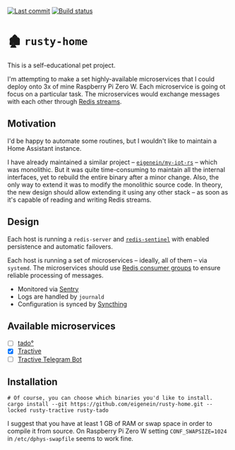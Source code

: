 [![Last commit](https://img.shields.io/github/last-commit/eigenein/rusty-home?logo=github)](https://github.com/eigenein/rusty-home/commits/master)
[![Build status](https://github.com/eigenein/rusty-home/actions/workflows/check.yaml/badge.svg)](https://github.com/eigenein/rusty-home/actions)

# 🏚 `rusty-home`

This is a self-educational pet project.

I'm attempting to make a set highly-available microservices that I could deploy onto 3x of mine Raspberry Pi Zero W. Each microservice is going ot focus on a particular task. The microservices would exchange messages with each other through [Redis streams](https://redis.io/docs/manual/data-types/streams/).

## Motivation

I'd be happy to automate some routines, but I wouldn't like to maintain a Home Assistant instance.

I have already maintained a similar project – [`eigenein/my-iot-rs`](https://github.com/eigenein/my-iot-rs) – which was monolithic. But it was quite time-consuming to maintain all the internal interfaces, yet to rebuild the entire binary after a minor change. Also, the only way to extend it was to modify the monolithic source code. In theory, the new design should allow extending it using any other stack – as soon as it's capable of reading and writing Redis streams.

## Design

Each host is running a `redis-server` and [`redis-sentinel`](https://redis.io/docs/manual/sentinel/) with enabled persistence and automatic failovers.

Each host is running a set of microservices – ideally, all of them – via `systemd`. The microservices should use [Redis consumer groups](https://redis.io/docs/manual/data-types/streams/#consumer-groups) to ensure reliable processing of messages.

- Monitored via [Sentry](https://sentry.io/)
- Logs are handled by `journald`
- Configuration is synced by [Syncthing](https://syncthing.net/)

## Available microservices

- [ ] [tado°](rusty-tado)
- [x] [Tractive](rusty-tractive)
- [ ] [Tractive Telegram Bot](rusty-tractive-telegram-bot)

## Installation

```shell
# Of course, you can choose which binaries you'd like to install.
cargo install --git https://github.com/eigenein/rusty-home.git --locked rusty-tractive rusty-tado
```

I suggest that you have at least 1 GB of RAM or swap space in order to compile it from source. On Raspberry Pi Zero W setting `CONF_SWAPSIZE=1024` in `/etc/dphys-swapfile` seems to work fine.

